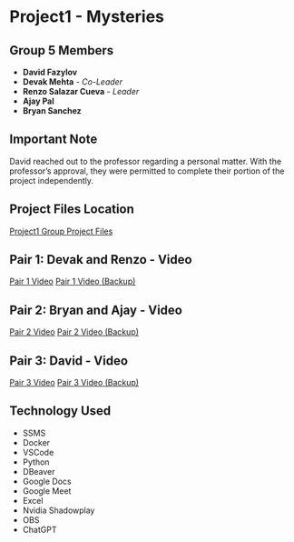 # Project1 - Mysteries

## Group 5 Members

- **David Fazylov**
- **Devak Mehta** - *Co-Leader*
- **Renzo Salazar Cueva** - *Leader*
- **Ajay Pal**
- **Bryan Sanchez**

## Important Note
David reached out to the professor regarding a personal matter.
With the professor’s approval, they were permitted to complete their portion of the project independently.

## Project Files Location

[Project1 Group Project Files](https://github.com/rnzsalazar/CSCI331_Group5/tree/master/Project1/NOTEBOOK_SQL_FILES)

## Pair 1: Devak and Renzo - Video

[Pair 1 Video](https://youtu.be/Q4dVe55bnUk) [Pair 1 Video (Backup)](https://youtu.be/q6PupvJp5Wc)

## Pair 2: Bryan and Ajay - Video

[Pair 2 Video](https://youtu.be/5K5o8JhkjoE) [Pair 2 Video (Backup)](https://youtu.be/tPjnSnY7qvs)

## Pair 3: David - Video

[Pair 3 Video](https://youtu.be/vOcz7eqSHqk) [Pair 3 Video (Backup)](https://youtu.be/jkbHzMxWlSU)

## Technology Used
- SSMS
- Docker
- VSCode
- Python
- DBeaver
- Google Docs
- Google Meet
- Excel
- Nvidia Shadowplay
- OBS
- ChatGPT


